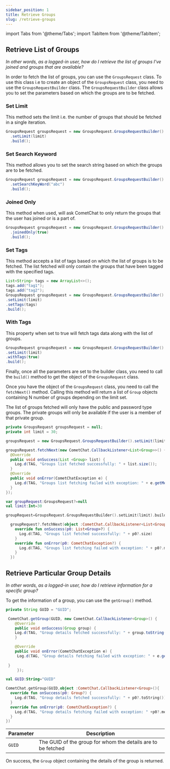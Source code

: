 ```yaml
---
sidebar_position: 1
title: Retrieve Groups
slug: /retrieve-groups
---
```


import Tabs from '@theme/Tabs';
import TabItem from '@theme/TabItem';

## Retrieve List of Groups

_In other words, as a logged-in user, how do I retrieve the list of groups I've joined and groups that are available?_

In order to fetch the list of groups, you can use the `GroupsRequest` class. To use this class i.e to create an object of the `GroupsRequest` class, you need to use the `GroupsRequestBuilder` class. The `GroupsRequestBuilder` class allows you to set the parameters based on which the groups are to be fetched.

### Set Limit

This method sets the limit i.e. the number of groups that should be fetched in a single iteration.

<Tabs>
<TabItem value="Java" label="Java">

```java
GroupsRequest groupsRequest = new GroupsRequest.GroupsRequestBuilder()
  .setLimit(limit)
  .build();
```
</TabItem>
</Tabs>

### Set Search Keyword

This method allows you to set the search string based on which the groups are to be fetched.

<Tabs>
<TabItem value="Java" label="Java">

```java
GroupsRequest groupsRequest = new GroupsRequest.GroupsRequestBuilder()
  .setSearchKeyWord("abc")
  .build();
```
</TabItem>
</Tabs>


### Joined Only

This method when used, will ask CometChat to only return the groups that the user has joined or is a part of.

<Tabs>
<TabItem value="Java" label="Java">

```java
GroupsRequest groupsRequest = new GroupsRequest.GroupsRequestBuilder()
  .joinedOnly(true)
  .build();
```
</TabItem>
</Tabs>

### Set Tags

This method accepts a list of tags based on which the list of groups is to be fetched. The list fetched will only contain the groups that have been tagged with the specified tags.

<Tabs>
<TabItem value="Java" label="Java">

```java
List<String> tags = new ArrayList<>();
tags.add("tag1");
tags.add("tag2");
GroupsRequest groupsRequest = new GroupsRequest.GroupsRequestBuilder()
.setLimit(limit)
.setTags(tags)
.build();
```
</TabItem>
</Tabs>



### With Tags

This property when set to true will fetch tags data along with the list of groups.

<Tabs>
<TabItem value="Java" label="Java">

```java
GroupsRequest groupsRequest = new GroupsRequest.GroupsRequestBuilder()
.setLimit(limit)
.withTags(true)
.build();
```
</TabItem>
</Tabs>


Finally, once all the parameters are set to the builder class, you need to call the `build()` method to get the object of the `GroupsRequest` class.

Once you have the object of the `GroupsRequest` class, you need to call the `fetchNext()` method. Calling this method will return a list of `Group` objects containing N number of groups depending on the limit set.

The list of groups fetched will only have the public and password type groups. The private groups will only be available if the user is a member of that private group.

<Tabs>
<TabItem value="Java" label="Java">

```java
private GroupsRequest groupsRequest = null;
private int limit = 30;

groupsRequest = new GroupsRequest.GroupsRequestBuilder().setLimit(limit).build();

groupsRequest.fetchNext(new CometChat.CallbackListener<List<Group>>() {
  @Override
  public void onSuccess(List <Group> list) {
    Log.d(TAG, "Groups list fetched successfully: " + list.size());
  }
  @Override
  public void onError(CometChatException e) {
    Log.d(TAG, "Groups list fetching failed with exception: " + e.getMessage());
  }
});
```
</TabItem>
<TabItem value="Kotlin" label="Kotlin">

```kotlin
var groupRequest:GroupsRequest?=null
val limit:Int=30

groupRequest=GroupsRequest.GroupsRequestBuilder().setLimit(limit).build()

  groupRequest?.fetchNext(object :CometChat.CallbackListener<List<Group>>(){
    override fun onSuccess(p0: List<Group>?) {
      Log.d(TAG, "Groups list fetched successfully: " + p0?.size)
    }
    override fun onError(p0: CometChatException?) {
      Log.d(TAG, "Groups list fetching failed with exception: " + p0?.message)
    }
  })
```
</TabItem>
</Tabs>


## Retrieve Particular Group Details

_In other words, as a logged-in user, how do I retrieve information for a specific group?_

To get the information of a group, you can use the `getGroup()` method.

<Tabs>
<TabItem value="Java" label="Java">

```java
private String GUID = "GUID";

 CometChat.getGroup(GUID, new CometChat.CallbackListener<Group>() {
    @Override
    public void onSuccess(Group group) {
    Log.d(TAG, "Group details fetched successfully: " + group.toString());        
    }

    @Override
    public void onError(CometChatException e) { 
     Log.d(TAG, "Group details fetching failed with exception: " + e.getMessage());   
  
 }
     });
```
</TabItem>
<TabItem value="Kotlin" label="Kotlin">

```kotlin
val GUID:String="GUID"

CometChat.getGroup(GUID,object :CometChat.CallbackListener<Group>(){
  override fun onSuccess(p0: Group?) {
    Log.d(TAG, "Group details fetched successfully: " + p0?.toString())
  }
  override fun onError(p0: CometChatException?) {
    Log.d(TAG, "Group details fetching failed with exception: " +p0?.message)
  }
})
```
</TabItem>
</Tabs>


| Parameter | Description | 
| ---- | ---- | 
| `GUID` | The GUID of the group for whom the details are to be fetched | 


On success, the `Group` object containing the details of the group is returned.